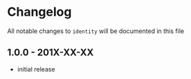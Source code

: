 # Changelog

All notable changes to `identity` will be documented in this file

## 1.0.0 - 201X-XX-XX

- initial release
